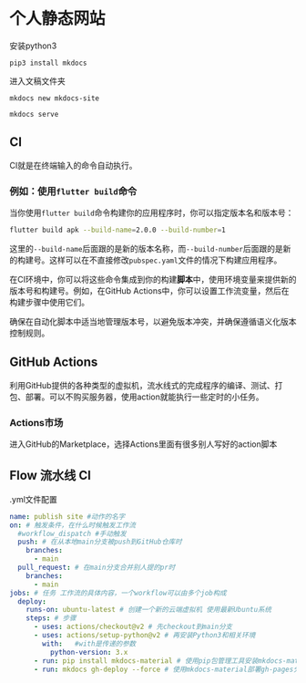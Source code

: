 # 个人静态网站

安装python3

`pip3 install mkdocs`

进入文稿文件夹

`mkdocs new mkdocs-site`

`mkdocs serve`

## CI

CI就是在终端输入的命令自动执行。

### 例如：使用`flutter build`命令

当你使用`flutter build`命令构建你的应用程序时，你可以指定版本名和版本号：

```sh
flutter build apk --build-name=2.0.0 --build-number=1
```

这里的`--build-name`后面跟的是新的版本名称，而`--build-number`后面跟的是新的构建号。这样可以在不直接修改`pubspec.yaml`文件的情况下构建应用程序。

在CI环境中，你可以将这些命令集成到你的构建**脚本**中，使用环境变量来提供新的版本号和构建号。例如，在GitHub Actions中，你可以设置工作流变量，然后在构建步骤中使用它们。

确保在自动化脚本中适当地管理版本号，以避免版本冲突，并确保遵循语义化版本控制规则。

## GitHub Actions

利用GitHub提供的各种类型的虚拟机，流水线式的完成程序的编译、测试、打包、部署。可以不购买服务器，使用action就能执行一些定时的小任务。

### Actions市场

进入GitHub的Marketplace，选择Actions里面有很多别人写好的action脚本

## Flow 流水线 CI

.yml文件配置

```yaml
name: publish site #动作的名字
on: # 触发条件，在什么时候触发工作流
  #workflow_dispatch #手动触发
  push: # 在从本地main分支被push到GitHub仓库时
    branches:
      - main
  pull_request: # 在main分支合并别人提的pr时
    branches:
      - main
jobs: # 任务 工作流的具体内容，一个workflow可以由多个job构成
  deploy:
    runs-on: ubuntu-latest # 创建一个新的云端虚拟机 使用最新Ubuntu系统
    steps: # 步骤
      - uses: actions/checkout@v2 # 先checkout到main分支
      - uses: actions/setup-python@v2 # 再安装Python3和相关环境
        with:	#with是传递的参数
          python-version: 3.x
      - run: pip install mkdocs-material # 使用pip包管理工具安装mkdocs-material
      - run: mkdocs gh-deploy --force # 使用mkdocs-material部署gh-pages分支
```

